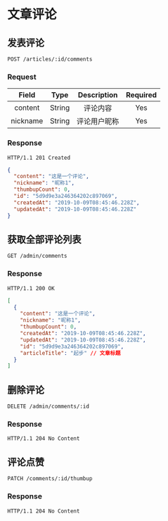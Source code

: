 # 文章评论

## 发表评论

`POST /articles/:id/comments`

### Request

|  Field   |  Type  | Description  | Required |
| :------: | :----: | :----------: | :------: |
| content  | String |   评论内容   |   Yes    |
| nickname | String | 评论用户昵称 |   Yes    |

### Response

`HTTP/1.1 201 Created`

```json
{
  "content": "这是一个评论",
  "nickname": "昵称1",
  "thumbupCount": 0,
  "id": "5d9d9e3a246364202c897069",
  "createdAt": "2019-10-09T08:45:46.228Z",
  "updatedAt": "2019-10-09T08:45:46.228Z"
}
```

## 获取全部评论列表

`GET /admin/comments`

### Response

`HTTP/1.1 200 OK`

```json
[
  {
    "content": "这是一个评论",
    "nickname": "昵称1",
    "thumbupCount": 0,
    "createdAt": "2019-10-09T08:45:46.228Z",
    "updatedAt": "2019-10-09T08:45:46.228Z",
    "id": "5d9d9e3a246364202c897069",
    "articleTitle": "起步" // 文章标题
  }
]
```

## 删除评论

`DELETE /admin/comments/:id`

### Response

`HTTP/1.1 204 No Content`


## 评论点赞

`PATCH /comments/:id/thumbup`

### Response

`HTTP/1.1 204 No Content`
